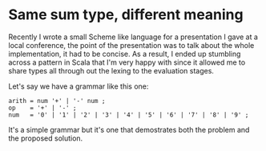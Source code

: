 # Same sum type, different meaning

Recently I wrote a small Scheme like language for a presentation I gave at a
local conference, the point of the presentation was to talk about the whole
implementation, it had to be concise. As a result, I ended up stumbling across
a pattern in Scala that I'm very happy with since it allowed me to share types
all through out the lexing to the evaluation stages.

Let's say we have a grammar like this one:

```ebnf
arith = num '+' | '-' num ;
op    = '+' | '-' ;
num   = '0' | '1' | '2' | '3' | '4' | '5' | '6' | '7' | '8' | '9' ;
```

It's a simple grammar but it's one that demostrates both the problem and the
proposed solution.
